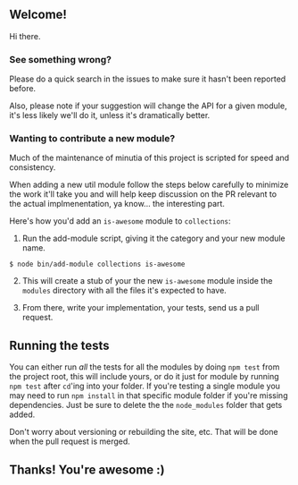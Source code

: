 ## Welcome!

Hi there.

### See something wrong?

Please do a quick search in the issues to make sure it hasn't been reported before.

Also, please note if your suggestion will change the API for a given module, it's less likely we'll do it, unless it's dramatically better.

### Wanting to contribute a new module?

Much of the maintenance of minutia of this project is scripted for speed and consistency.

When adding a new util module follow the steps below carefully to minimize the work it'll take you and will help keep discussion on the PR relevant to the actual implmenentation, ya know... the interesting part.

Here's how you'd add an `is-awesome` module to `collections`:

1. Run the add-module script, giving it the category and your new module name.

```
$ node bin/add-module collections is-awesome
```

2. This will create a stub of your the new `is-awesome` module inside the `modules` directory with all the files it's expected to have.

3. From there, write your implementation, your tests, send us a pull request.

## Running the tests

You can either run *all* the tests for all the modules by doing `npm test` from the project root, this will include yours, or do it just for module by running `npm test` after `cd`'ing into your folder. If you're testing a single module you may need to run `npm install` in that specific module folder if you're missing dependencies. Just be sure to delete the the `node_modules` folder that gets added.

Don't worry about versioning or rebuilding the site, etc. That will be done when the pull request is merged. 

## Thanks! You're awesome :)
